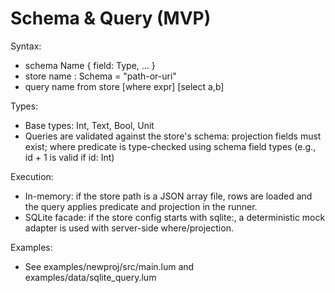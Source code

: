 # Schema & Query (MVP)

Syntax:
- schema Name { field: Type, ... }
- store name : Schema = "path-or-uri"
- query name from store [where expr] [select a,b]

Types:
- Base types: Int, Text, Bool, Unit
- Queries are validated against the store's schema: projection fields must exist; where predicate is type-checked using schema field types (e.g., id + 1 is valid if id: Int)

Execution:
- In-memory: if the store path is a JSON array file, rows are loaded and the query applies predicate and projection in the runner.
- SQLite facade: if the store config starts with sqlite:, a deterministic mock adapter is used with server-side where/projection.

Examples:
- See examples/newproj/src/main.lum and examples/data/sqlite_query.lum